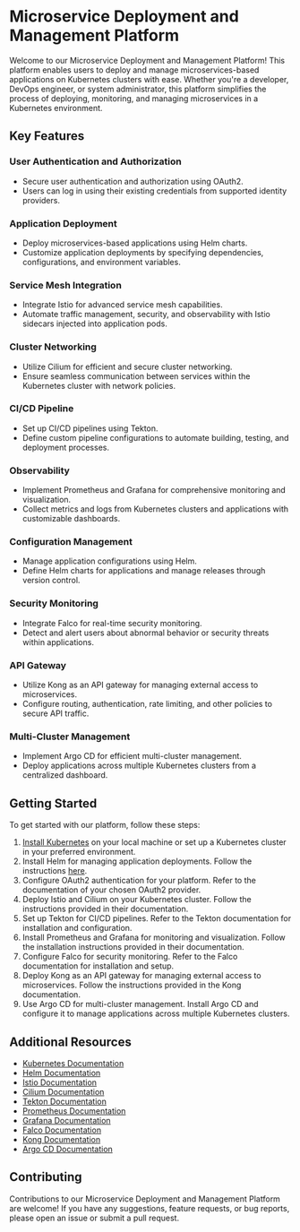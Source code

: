 # Microservice Deployment and Management Platform

Welcome to our Microservice Deployment and Management Platform! This platform enables users to deploy and manage microservices-based applications on Kubernetes clusters with ease. Whether you're a developer, DevOps engineer, or system administrator, this platform simplifies the process of deploying, monitoring, and managing microservices in a Kubernetes environment.

## Key Features

### User Authentication and Authorization
- Secure user authentication and authorization using OAuth2.
- Users can log in using their existing credentials from supported identity providers.

### Application Deployment
- Deploy microservices-based applications using Helm charts.
- Customize application deployments by specifying dependencies, configurations, and environment variables.

### Service Mesh Integration
- Integrate Istio for advanced service mesh capabilities.
- Automate traffic management, security, and observability with Istio sidecars injected into application pods.

### Cluster Networking
- Utilize Cilium for efficient and secure cluster networking.
- Ensure seamless communication between services within the Kubernetes cluster with network policies.

### CI/CD Pipeline
- Set up CI/CD pipelines using Tekton.
- Define custom pipeline configurations to automate building, testing, and deployment processes.

### Observability
- Implement Prometheus and Grafana for comprehensive monitoring and visualization.
- Collect metrics and logs from Kubernetes clusters and applications with customizable dashboards.

### Configuration Management
- Manage application configurations using Helm.
- Define Helm charts for applications and manage releases through version control.

### Security Monitoring
- Integrate Falco for real-time security monitoring.
- Detect and alert users about abnormal behavior or security threats within applications.

### API Gateway
- Utilize Kong as an API gateway for managing external access to microservices.
- Configure routing, authentication, rate limiting, and other policies to secure API traffic.

### Multi-Cluster Management
- Implement Argo CD for efficient multi-cluster management.
- Deploy applications across multiple Kubernetes clusters from a centralized dashboard.

## Getting Started

To get started with our platform, follow these steps:
1. [Install Kubernetes](https://kubernetes.io/docs/setup/) on your local machine or set up a Kubernetes cluster in your preferred environment.
2. Install Helm for managing application deployments. Follow the instructions [here](https://helm.sh/docs/intro/install/).
3. Configure OAuth2 authentication for your platform. Refer to the documentation of your chosen OAuth2 provider.
4. Deploy Istio and Cilium on your Kubernetes cluster. Follow the instructions provided in their documentation.
5. Set up Tekton for CI/CD pipelines. Refer to the Tekton documentation for installation and configuration.
6. Install Prometheus and Grafana for monitoring and visualization. Follow the installation instructions provided in their documentation.
7. Configure Falco for security monitoring. Refer to the Falco documentation for installation and setup.
8. Deploy Kong as an API gateway for managing external access to microservices. Follow the instructions provided in the Kong documentation.
9. Use Argo CD for multi-cluster management. Install Argo CD and configure it to manage applications across multiple Kubernetes clusters.

## Additional Resources

- [Kubernetes Documentation](https://kubernetes.io/docs/)
- [Helm Documentation](https://helm.sh/docs/)
- [Istio Documentation](https://istio.io/docs/)
- [Cilium Documentation](https://docs.cilium.io/)
- [Tekton Documentation](https://tekton.dev/docs/)
- [Prometheus Documentation](https://prometheus.io/docs/)
- [Grafana Documentation](https://grafana.com/docs/)
- [Falco Documentation](https://falco.org/docs/)
- [Kong Documentation](https://docs.konghq.com/)
- [Argo CD Documentation](https://argoproj.github.io/argo-cd/)

## Contributing

Contributions to our Microservice Deployment and Management Platform are welcome! If you have any suggestions, feature requests, or bug reports, please open an issue or submit a pull request.
